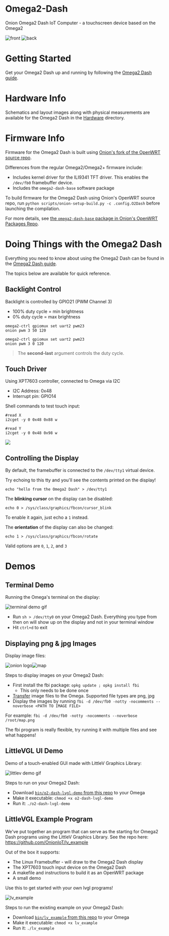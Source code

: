 # Omega2-Dash
Onion Omega2 Dash IoT Computer - a touchscreen device based on the Omega2

![front](./images/o2-dash-sample-0.jpg)
![back](./images/o2-dash-sample-1.jpg)

# Getting Started

Get your Omega2 Dash up and running by following the [Omega2 Dash guide](https://onion.io/omega2-dash-guide).

# Hardware Info

Schematics and layout images along with physical measurements are available for the Omega2 Dash in the [Hardware](./Hardware) directory.

# Firmware Info

Firmware for the Omega2 Dash is built using [Onion's fork of the OpenWRT source repo](https://github.com/OnionIoT/source). 

Differences from the regular Omega2/Omega2+ firmware include:

* Includes kernel driver for the ILI9341 TFT driver. This enables the `/dev/fb0` framebuffer device.
* Includes the `omega2-dash-base` software package

To build firmware for the Omega2 Dash using Onion's OpenWRT source repo, run `python scripts/onion-setup-build.py -c .config.O2Dash` before launching the compilation.

For more details, see [the `omega2-dash-base` package in Onion's OpenWRT Packages Repo](https://github.com/OnionIoT/OpenWRT-Packages/tree/openwrt-18.06/omega2-dash).

# Doing Things with the Omega2 Dash

Everything you need to know about using the Omega2 Dash can be found in the [Omega2 Dash guide](https://onion.io/omega2-dash-guide/#doing-things).

The topics below are available for quick reference.

## Backlight Control

Backlight is controlled by GPIO21 (PWM Channel 3)

- 100% duty cycle = min brightness
- 0% duty cycle = max brightness


```
omega2-ctrl gpiomux set uart2 pwm23
onion pwm 3 50 120

omega2-ctrl gpiomux set uart2 pwm23
onion pwm 3 0 120
```

> The **second-last** argument controls the duty cycle.

## Touch Driver

Using XPT7603 controller, connected to Omega via I2C

- I2C Address: 0x48
- Interrupt pin: GPIO14

Shell commands to test touch input:

```
#read X
i2cget -y 0 0x48 0x88 w

#read Y
i2cget -y 0 0x48 0x98 w
```

![](./images/touch-i2cget-0.png)

## Controlling the Display

By default, the framebuffer is connected to the `/dev/tty1` virtual device.

Try echoing to this tty and you'll see the contents printed on the display!

```
echo "hello from the Omega2 Dash" > /dev/tty1
```

The **blinking cursor** on the display can be disabled:

```
echo 0 > /sys/class/graphics/fbcon/cursor_blink
```

To enable it again, just echo a `1` instead.

The **orientation** of the display can also be changed:

```
echo 1 > /sys/class/graphics/fbcon/rotate
```

Valid options are `0`, `1`, `2`, and `3`


# Demos

## Terminal Demo

Running the Omega's terminal on the display:

![terminal demo gif](./images/demo-terminal-0.gif)

- Run `sh > /dev/tty0` on your Omega2 Dash. Everything you type from then on will show up on the display and not in your terminal window
- Hit `ctrl+d` to exit

## Displaying png & jpg Images

Display image files:

![onion logo](./images/demo-fbi-0.jpg)![map](./images/demo-fbi-1.jpg)

Steps to display images on your Omega2 Dash:
- First install the fbi package: `opkg update ; opkg install fbi`
  - This only needs to be done once
- [Transfer](http://docs.onion.io/omega2-docs/transferring-files.html) image files to the Omega. Supported file types are png, jpg
- Display the images by running `fbi -d /dev/fb0 -notty -nocomments --noverbose <PATH TO IMAGE FILE>`
 
For example: `fbi -d /dev/fb0 -notty -nocomments --noverbose /root/map.png`
 
The fbi program is really flexible, try running it with multiple files and see what happens!

## LittleVGL UI Demo

Demo of a touch-enabled GUI made with LittleV Graphics Library:

![littlev demo gif](./images/demo-lvgl-0.gif)

Steps to run on your Omega2 Dash:

- Download [`bin/o2-dash-lvgl-demo` from this repo](./bin/o2-dash-lvgl-demo) to your Omega
- Make it executable: `chmod +x o2-dash-lvgl-demo`
- Run it: `./o2-dash-lvgl-demo`

## LittleVGL Example Program

We've put together an program that can serve as the starting for Omega2 Dash programs using the LittleV Graphics Library. See the repo here: https://github.com/OnionIoT/lv_example

Out of the box it supports:
* The Linux Framebuffer - will draw to the Omega2 Dash display 
* The XPT7603 touch input device on the Omega2 Dash
* A makefile and instructions to build it as an OpenWRT package
* A small demo

Use this to get started with your own lvgl programs!

![lv_example](./images/demo_lv_example_0.jpg)

Steps to run the existing example on your Omega2 Dash:

- Download [`bin/lv_example` from this repo](./bin/lv_example) to your Omega
- Make it executable: `chmod +x lv_example`
- Run it: `./lv_example`
